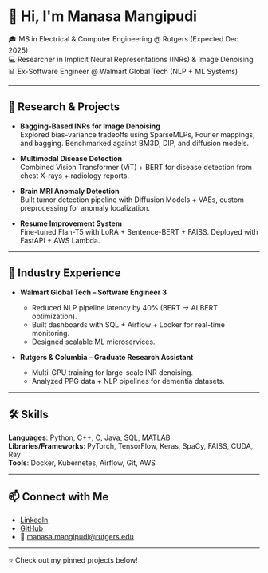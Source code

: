 # 👋 Hi, I'm Manasa Mangipudi  

🎓 MS in Electrical & Computer Engineering @ Rutgers (Expected Dec 2025)  
💻 Researcher in Implicit Neural Representations (INRs) & Image Denoising  
📊 Ex-Software Engineer @ Walmart Global Tech (NLP + ML Systems)  

---

## 🔬 Research & Projects  

- **Bagging-Based INRs for Image Denoising**  
  Explored bias-variance tradeoffs using SparseMLPs, Fourier mappings, and bagging. Benchmarked against BM3D, DIP, and diffusion models.  

- **Multimodal Disease Detection**  
  Combined Vision Transformer (ViT) + BERT for disease detection from chest X-rays + radiology reports.  


- **Brain MRI Anomaly Detection**  
  Built tumor detection pipeline with Diffusion Models + VAEs, custom preprocessing for anomaly localization.  

- **Resume Improvement System**  
  Fine-tuned Flan-T5 with LoRA + Sentence-BERT + FAISS. Deployed with FastAPI + AWS Lambda.  

---

## 💼 Industry Experience  

- **Walmart Global Tech – Software Engineer 3**  
  - Reduced NLP pipeline latency by 40% (BERT → ALBERT optimization).  
  - Built dashboards with SQL + Airflow + Looker for real-time monitoring.  
  - Designed scalable ML microservices.  

- **Rutgers & Columbia – Graduate Research Assistant**  
  - Multi-GPU training for large-scale INR denoising.  
  - Analyzed PPG data + NLP pipelines for dementia datasets.  

---

## 🛠 Skills  

**Languages**: Python, C++, C, Java, SQL, MATLAB  
**Libraries/Frameworks**: PyTorch, TensorFlow, Keras, SpaCy, FAISS, CUDA, Ray  
**Tools**: Docker, Kubernetes, Airflow, Git, AWS  

---

## 📫 Connect with Me  

- [LinkedIn](https://linkedin.com/in/manasa-mangipudi)  
- [GitHub](https://github.com/manasamangipudi)  
- 📧 manasa.mangipudi@rutgers.edu  

---
⭐️ Check out my pinned projects below!
